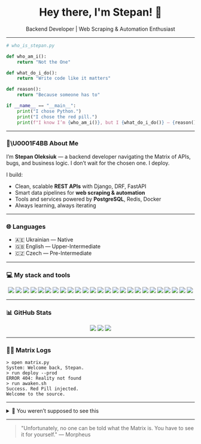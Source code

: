 <h1 align="center">Hey there, I'm Stepan! 👋</h1>
<p align="center">Backend Developer | Web Scraping & Automation Enthusiast</p>

---

```python
# who_is_stepan.py

def who_am_i():
    return "Not the One"

def what_do_i_do():
    return "Write code like it matters"

def reason():
    return "Because someone has to"

if __name__ == "__main__":
    print("I chose Python.")
    print("I chose the red pill.")
    print(f"I know I’m {who_am_i()}, but I {what_do_i_do()} — {reason()}.")
```

---

### 🧑‍\U0001F4BB About Me

I’m **Stepan Oleksiuk** — a backend developer navigating the Matrix of APIs, bugs, and business logic. I don’t wait for the chosen one. I deploy.

I build:
- Clean, scalable **REST APIs** with Django, DRF, FastAPI
- Smart data pipelines for **web scraping & automation**
- Tools and services powered by **PostgreSQL**, Redis, Docker
- Always learning, always iterating

---

### 🌐 Languages

- 🇦🇪 Ukrainian — Native  
- 🇬🇧 English — Upper-Intermediate  
- 🇨🇿 Czech — Pre-Intermediate

---

### 💻 My stack and tools

<p align="center">
  <img src="https://img.shields.io/badge/Python-3670A0?style=for-the-badge&logo=python&logoColor=ffdd54" />
  <img src="https://img.shields.io/badge/Django-092E20?style=for-the-badge&logo=django&logoColor=white" />
  <img src="https://img.shields.io/badge/FastAPI-005571?style=for-the-badge&logo=fastapi" />
  <img src="https://img.shields.io/badge/PostgreSQL-316192?style=for-the-badge&logo=postgresql&logoColor=white" />
  <img src="https://img.shields.io/badge/SQLite-003B57?style=for-the-badge&logo=sqlite&logoColor=white" />
  <img src="https://img.shields.io/badge/Redis-DC382D?style=for-the-badge&logo=redis&logoColor=white" />
  <img src="https://img.shields.io/badge/MongoDB-47A248?style=for-the-badge&logo=mongodb&logoColor=white" />
  <img src="https://img.shields.io/badge/Selenium-43B02A?style=for-the-badge&logo=selenium&logoColor=white" />
  <img src="https://img.shields.io/badge/Scrapy-EE6B2F?style=for-the-badge&logo=scrapy&logoColor=white" />
  <img src="https://img.shields.io/badge/NumPy-013243?style=for-the-badge&logo=numpy&logoColor=white" />
  <img src="https://img.shields.io/badge/Pandas-150458?style=for-the-badge&logo=pandas&logoColor=white" />
  <img src="https://img.shields.io/badge/Matplotlib-11557C?style=for-the-badge&logo=matplotlib&logoColor=white" />
  <img src="https://img.shields.io/badge/Docker-2496ED?style=for-the-badge&logo=docker&logoColor=white" />
  <img src="https://img.shields.io/badge/Linux-FCC624?style=for-the-badge&logo=linux&logoColor=black" />
  <img src="https://img.shields.io/badge/Git-F05032?style=for-the-badge&logo=git&logoColor=white" />
  <img src="https://img.shields.io/badge/GitHub-181717?style=for-the-badge&logo=github&logoColor=white" />
  <img src="https://img.shields.io/badge/HTML5-E34F26?style=for-the-badge&logo=html5&logoColor=white" />
  <img src="https://img.shields.io/badge/CSS3-1572B6?style=for-the-badge&logo=css3&logoColor=white" />
  <img src="https://img.shields.io/badge/Bootstrap-7952B3?style=for-the-badge&logo=bootstrap&logoColor=white" />
  <img src="https://img.shields.io/badge/JavaScript-F7DF1E?style=for-the-badge&logo=javascript&logoColor=black" />
  <img src="https://img.shields.io/badge/Celery-37814A?style=for-the-badge&logo=celery&logoColor=white" />
  <img src="https://img.shields.io/badge/Asyncio-3776AB?style=for-the-badge&logo=python&logoColor=white" />
  <img src="https://img.shields.io/badge/Render-46E3B7?style=for-the-badge&logo=render&logoColor=black" />
  <img src="https://img.shields.io/badge/Trello-0052CC?style=for-the-badge&logo=trello&logoColor=white" />
  <img src="https://img.shields.io/badge/Pytest-0A9EDC?style=for-the-badge&logo=pytest&logoColor=white" />
</p>

---

### 📊 GitHub Stats

<p align="center">
  <img src="https://github-readme-stats.vercel.app/api?username=OleksiukStepan&show_icons=true&theme=radical" />
  <img src="https://github-readme-stats.vercel.app/api/top-langs/?username=OleksiukStepan&layout=compact&theme=radical" />
  <img src="https://github-readme-streak-stats.herokuapp.com/?user=OleksiukStepan&theme=radical" />
</p>

---

### 🕵️‍♂️ Matrix Logs

```
> open matrix.py
System: Welcome back, Stepan.
> run deploy --prod
ERROR 404: Reality not found
> run awaken.sh
Success. Red Pill injected.
Welcome to the source.
```

---

<details>
<summary>🔐 You weren’t supposed to see this</summary>

```python
# also_me = Developer(language="JavaScript")
# error: existential crisis initiated
```

</details>

---

> "Unfortunately, no one can be told what the Matrix is. You have to see it for yourself."
> — Morpheus
